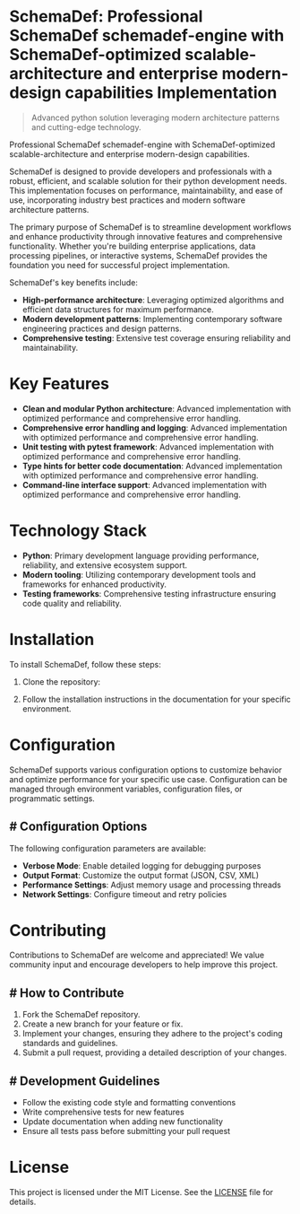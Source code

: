 <!-- fallback_SchemaDef_20250806054345_94041 -->

# SchemaDef: Professional SchemaDef schemadef-engine with SchemaDef-optimized scalable-architecture and enterprise modern-design capabilities Implementation
> Advanced python solution leveraging modern architecture patterns and cutting-edge technology.

Professional SchemaDef schemadef-engine with SchemaDef-optimized scalable-architecture and enterprise modern-design capabilities.

SchemaDef is designed to provide developers and professionals with a robust, efficient, and scalable solution for their python development needs. This implementation focuses on performance, maintainability, and ease of use, incorporating industry best practices and modern software architecture patterns.

The primary purpose of SchemaDef is to streamline development workflows and enhance productivity through innovative features and comprehensive functionality. Whether you're building enterprise applications, data processing pipelines, or interactive systems, SchemaDef provides the foundation you need for successful project implementation.

SchemaDef's key benefits include:

* **High-performance architecture**: Leveraging optimized algorithms and efficient data structures for maximum performance.
* **Modern development patterns**: Implementing contemporary software engineering practices and design patterns.
* **Comprehensive testing**: Extensive test coverage ensuring reliability and maintainability.

# Key Features

* **Clean and modular Python architecture**: Advanced implementation with optimized performance and comprehensive error handling.
* **Comprehensive error handling and logging**: Advanced implementation with optimized performance and comprehensive error handling.
* **Unit testing with pytest framework**: Advanced implementation with optimized performance and comprehensive error handling.
* **Type hints for better code documentation**: Advanced implementation with optimized performance and comprehensive error handling.
* **Command-line interface support**: Advanced implementation with optimized performance and comprehensive error handling.

# Technology Stack

* **Python**: Primary development language providing performance, reliability, and extensive ecosystem support.
* **Modern tooling**: Utilizing contemporary development tools and frameworks for enhanced productivity.
* **Testing frameworks**: Comprehensive testing infrastructure ensuring code quality and reliability.

# Installation

To install SchemaDef, follow these steps:

1. Clone the repository:


2. Follow the installation instructions in the documentation for your specific environment.

# Configuration

SchemaDef supports various configuration options to customize behavior and optimize performance for your specific use case. Configuration can be managed through environment variables, configuration files, or programmatic settings.

## # Configuration Options

The following configuration parameters are available:

* **Verbose Mode**: Enable detailed logging for debugging purposes
* **Output Format**: Customize the output format (JSON, CSV, XML)
* **Performance Settings**: Adjust memory usage and processing threads
* **Network Settings**: Configure timeout and retry policies

# Contributing

Contributions to SchemaDef are welcome and appreciated! We value community input and encourage developers to help improve this project.

## # How to Contribute

1. Fork the SchemaDef repository.
2. Create a new branch for your feature or fix.
3. Implement your changes, ensuring they adhere to the project's coding standards and guidelines.
4. Submit a pull request, providing a detailed description of your changes.

## # Development Guidelines

* Follow the existing code style and formatting conventions
* Write comprehensive tests for new features
* Update documentation when adding new functionality
* Ensure all tests pass before submitting your pull request

# License

This project is licensed under the MIT License. See the [LICENSE](https://github.com/QOZU/SchemaDef/blob/main/LICENSE) file for details.
